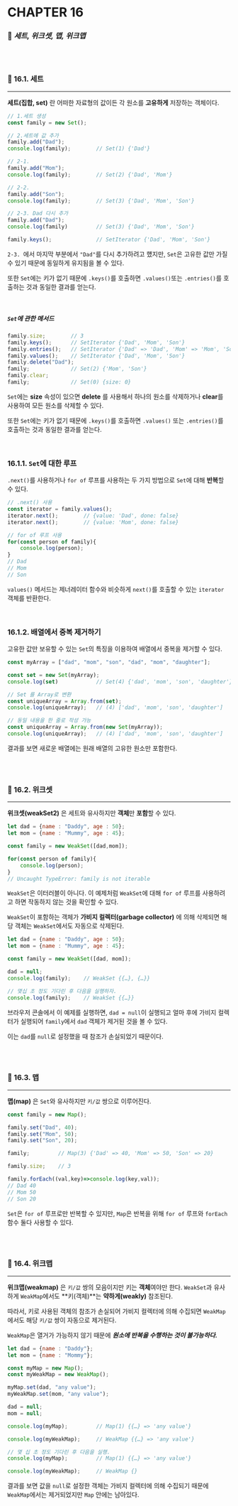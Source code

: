 #  CHAPTER 16

###  :pencil: ***세트, 위크셋, 맵, 위크맵***

<br>

<br>

### :page_facing_up: 16.1. 세트

---

**세트(집합, set)** 란 어떠한 자료형의 값이든 각 원소를 **고유하게** 저장하는 객체이다.

```javascript
// 1.세트 생성
const family = new Set();

// 2.세트에 값 추가
family.add("Dad");
console.log(family);		// Set(1) {'Dad'}

// 2-1.
family.add("Mom");			
console.log(family);		// Set(2) {'Dad', 'Mom'}

// 2-2.
family.add("Son");
console.log(family);		// Set(3) {'Dad', 'Mom', 'Son'}

// 2-3. Dad 다시 추가
family.add("Dad");
console.log(family)			// Set(3) {'Dad', 'Mom', 'Son'}

family.keys();				// SetIterator {'Dad', 'Mom', 'Son'}
```

`2-3. `에서 마지막 부분에서 `"Dad"`를 다시 추가하려고 헀지만, `Set`은 고유한 값만 가질 수 있기 때문에 동일하게 유지됨을 볼 수 있다.

또한 `Set`에는 키가 없기 때문에 `.keys()`를 호출하면 `.values()`또는 `.entries()`를 호출하는 것과 동일한 결과를 얻는다.

<br>

##### `Set`에 관한 메서드

```javascript
family.size;		// 3
family.keys();		// SetIterator {'Dad', 'Mom', 'Son'}
family.entries();	// SetIterator {'Dad' => 'Dad', 'Mom' => 'Mom', 'Son' => 'Son'}
family.values();	// SetIterator {'Dad', 'Mom', 'Son'}
family.delete("Dad");
family;				// Set(2) {'Mom', 'Son'}
family.clear;
family;				// Set(0) {size: 0}
```

`Set`에는 **size** 속성이 있으면 **delete** 를 사용해서 하나의 원소를 삭제하거나 **clear**를 사용하여 모든 원소를 삭제할 수 있다.

또한 `Set`에는 키가 없기 때문에 `.keys()`를 호출하면 `.values()` 또는 `.entries()`를 호출하는 것과 동일한 결과를 얻는다.

<br>

### 16.1.1. `Set`에 대한 루프

`.next()`를 사용하거나 `for of` 루프를 사용하는 두 가지 방법으로 `Set`에 대해 **반복**할 수 있다.

```javascript
// .next() 사용
const iterator = family.values();
iterator.next();		// {value: 'Dad', done: false}
iterator.next();		// {value: 'Mom', done: false}

// for of 루프 사용
for(const person of family){
    console.log(person);
}
// Dad
// Mom
// Son
```

`values()` 메서드는 제너레이터 함수와 비슷하게 `next()`를 호출할 수 있는 `iterator` 객체를 반환한다.

<br>

### 16.1.2. 배열에서 중복 제거하기

고유한 값만 보유할 수 있는 `Set`의 특징을 이용하여 배열에서 중복을 제거할 수 있다.

```javascript
const myArray = ["dad", "mom", "son", "dad", "mom", "daughter"];

const set = new Set(myArray);
console.log(set)			// Set(4) {'dad', 'mom', 'son', 'daughter'}

// Set 를 Array로 변환
const uniqueArray = Array.from(set);
console.log(uniqueArray);	// (4) ['dad', 'mom', 'son', 'daughter']

// 동일 내용을 한 줄로 작성 가능
const uniqueArray = Array.from(new Set(myArray));
console.log(uniqueArray);	// (4) ['dad', 'mom', 'son', 'daughter']
```

결과를 보면 새로운 배열에는 원래 배열의 고유한 원소만 포함한다.

<br>

<br>

### :page_facing_up: 16.2. 위크셋

---

**위크셋(weakSet2)** 은 세트와 유사하지만 **객체**만 **포함**할 수 있다.

```javascript
let dad = {name : "Daddy", age : 50};
let mom = {name : "Mummy", age : 45};

const family = new WeakSet([dad,mom]);

for(const person of family){
    console.log(person);
}
// Uncaught TypeError: family is not iterable
```

`WeakSet`은 이터러블이 아니다. 이 예제처럼 `WeakSet`에 대해 `for of` 루프를 사용하려고 하면 작동하지 않는 것을 확인할 수 있다.

`WeakSet`이 포함하는 객체가 **가비지 컬렉터(garbage collector)** 에 의해 삭제되면 해당 객체는 `WeakSet`에서도 자동으로 삭제된다.

```javascript
let dad = {name : "Daddy", age : 50};
let mom = {name : "Mummy", age : 45};

const family = new WeakSet([dad, mom]);

dad = null;
console.log(family);	// WeakSet {{…}, {…}}

// 몇십 초 정도 기다린 후 다음을 실행하자.
console.log(family);	// WeakSet {{…}}
```

브라우저 콘솔에서 이 예제를 실행하면, `dad = null`이 실행되고 얼마 후에 가비지 컬렉터가 실행되어 `family`에서 `dad` 객체가 제거된 것을 볼 수 있다. 

이는 `dad`를 `null`로 설정했을 때 참조가 손실되었기 때문이다.

<br>

<br>

### :page_facing_up: 16.3. 맵

---

**맵(map)** 은 `Set`와 유사하지만 `키/값` 쌍으로 이루어진다.

```javascript
const family = new Map();

family.set("Dad", 40);
family.set("Mom", 50);
family.set("Son", 20);

family;			// Map(3) {'Dad' => 40, 'Mom' => 50, 'Son' => 20}

family.size;	// 3

family.forEach((val,key)=>console.log(key,val));
// Dad 40
// Mom 50
// Son 20
```

`Set`은 `for of` 루프로만 반복할 수 있지만, `Map`은 반복을 위해 `for of` 루프와 `forEach` 함수 둘다 사용할 수 있다.

<br>

<br>

### :page_facing_up: 16.4. 위크맵

---

**위크맵(weakmap)** 은 `키/값` 쌍의 모음이지만 키는 **객체**여야만 한다. `WeakSet`과 유사하게 `WeakMap`에서도 **키(객체)**는 **약하게(weakly)** 참조된다. 

따라서, 키로 사용된 객체의 참조가 손실되어 가비지 컬렉터에 의해 수집되면 `WeakMap`에서도 해당 `키/값` 쌍이 자동으로 제거된다.

`WeakMap`은 열거가 가능하지 않기 때문에 ***원소에 반복을 수행하는 것이 불가능하다.***

```javascript
let dad = {name : "Daddy"};
let mom = {name : "Mommy"};

const myMap = new Map();
const myWeakMap = new WeakMap();

myMap.set(dad, "any value");
myWeakMap.set(mom, "any value");

dad = null;
mom = null;

console.log(myMap);			// Map(1) {{…} => 'any value'}

console.log(myWeakMap);		// WeakMap {{…} => 'any value'}

// 몇 십 초 정도 기다린 후 다음을 실행.
console.log(myMap);			// Map(1) {{…} => 'any value'}

console.log(myWeakMap);		// WeakMap {}
```

결과를 보면 값을 `null`로 설정한 객체는 가비지 컬렉터에 의해 수집되기 때문에 `WeakMap`에서는 제거되었지만 `Map` 안에는 남아있다.




